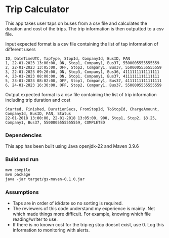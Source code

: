 
# Trip Calculator

This app takes user taps on buses from a csv file and calculates the duration and cost of the trips. The trip information is then outputted to a csv file. 

Input expected format is a csv file containing the list of tap information of different users
```
ID, DateTimeUTC, TapType, StopId, CompanyId, BusID, PAN
1, 22-01-2023 13:00:00, ON, Stop1, Company1, Bus37, 5500005555555559
2, 22-01-2023 13:05:00, OFF, Stop2, Company1, Bus37, 5500005555555559
3, 22-01-2023 09:20:00, ON, Stop3, Company1, Bus36, 4111111111111111
4, 23-01-2023 08:00:00, ON, Stop1, Company1, Bus37, 4111111111111111
5, 23-01-2023 08:02:00, OFF, Stop1, Company1, Bus37, 4111111111111111
6, 24-01-2023 16:30:00, OFF, Stop2, Company1, Bus37, 5500005555555559
```

Output expected format is a csv file containing the list of trip information including trip duration and cost

```
Started, Finished, DurationSecs, FromStopId, ToStopId, ChargeAmount, CompanyId, BusID, PAN, Status
22-01-2018 13:00:00, 22-01-2018 13:05:00, 900, Stop1, Stop2, $3.25, Company1, Bus37, 5500005555555559, COMPLETED
```

### Dependencies

This app has been built using Java openjdk-22 and Maven 3.9.6

### Build and run

```dtd
mvn compile
mvn package
java -jar target/gs-maven-0.1.0.jar
```


### Assumptions

- Taps are in order of id/date so no sorting is required.
- The reviewers of this code understand my experience is mainly .Net which made things more difficult. For example, knowing which file reading/writer to use.
- If there is no known cost for the trip eg stop doesnt exist, use 0. Log this information to monitoring with alerts.
